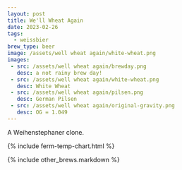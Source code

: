 ```yaml
---
layout: post
title: We'll Wheat Again
date: 2023-02-26
tags:
  - weissbier
brew_type: beer
image: /assets/well wheat again/white-wheat.png
images:
 - src: /assets/well wheat again/brewday.png
   desc: a not rainy brew day!
 - src: /assets/well wheat again/white-wheat.png
   desc: White Wheat
 - src: /assets/well wheat again/pilsen.png
   desc: German Pilsen
 - src: /assets/well wheat again/original-gravity.png
   desc: OG = 1.049
---
```

A Weihenstephaner clone.

{% include ferm-temp-chart.html %}

{% include other_brews.markdown %}
